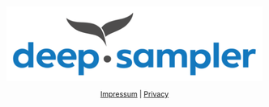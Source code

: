 #### 

<center>

![logo](https://github.com/ppi-ag/deep-sampler/raw/main/docs/assets/logo.svg ':size=20%')

[Impressum]() | [Privacy]()
</center>


